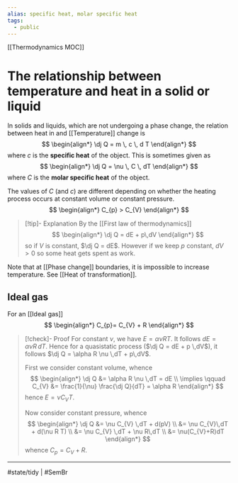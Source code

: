 ```yaml
---
alias: specific heat, molar specific heat
tags:
  - public
---
```

[[Thermodynamics MOC]]
# The relationship between temperature and heat in a solid or liquid
In solids and liquids,
which are not undergoing a phase change,
the relation between heat in and [[Temperature]] change is
$$
\begin{align*}
\dj Q = m \, c \, d T
\end{align*}
$$
where $c$ is the **specific heat** of the object.
This is sometimes given as
$$
\begin{align*}
\dj Q = \nu \, C \, dT
\end{align*}
$$
where $C$ is the **molar specific heat** of the object.

The values of $C$ (and $c$) are different depending on whether the heating process occurs at constant volume or constant pressure.
$$
\begin{align*}
C_{p} > C_{V}
\end{align*}
$$

> [!tip]- Explanation
> By the [[First law of thermodynamics]]
> $$
> \begin{align*}
> \dj Q = dE + p\,dV
> \end{align*}
> $$
> so if $V$ is constant, $\dj Q = dE$.
> However if we keep $p$ constant,
> $dV > 0$ so some heat gets spent as work.

Note that at [[Phase change]] boundaries,
it is impossible to increase temperature.
See [[Heat of transformation]].

## Ideal gas

For an [[Ideal gas]]
$$
\begin{align*}
C_{p}= C_{V} + R
\end{align*}
$$

> [!check]- Proof
> For constant $\nu$, we have $E = \alpha \nu R T$.
> It follows $dE = \alpha \nu R \,dT$.
> Hence for a quasistatic process ($\dj Q = dE + p \,dV$),
> it follows $\dj Q = \alpha R \nu \,dT + p\,dV$.
> 
> First we consider constant volume, whence
> $$
> \begin{align*}
> \dj Q &= \alpha R \nu \,dT = dE \\
> \implies \qquad C_{V} &= \frac{1}{\nu} \frac{\dj Q}{dT} = \alpha R
> \end{align*}
> $$
> hence $E = \nu C_{V} T$.
> 
> Now consider constant pressure, whence
> $$
> \begin{align*}
> \dj Q &= \nu C_{V} \,dT + d(pV) \\
> &= \nu C_{V}\,dT + d(\nu R T) \\
> &= \nu C_{V} \,dT + \nu R\,dT \\
> &= \nu(C_{V}+R)dT
> \end{align*}
> $$
> whence $C_{p} = C_{V} + R$.
> <span class="QED"/>


---
#state/tidy | #SemBr 
